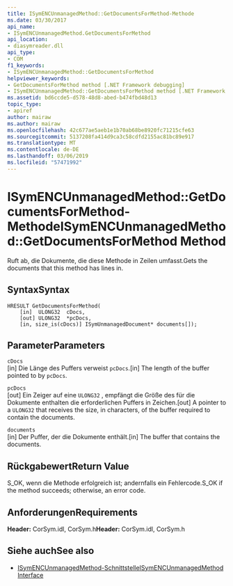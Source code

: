```yaml
---
title: ISymENCUnmanagedMethod::GetDocumentsForMethod-Methode
ms.date: 03/30/2017
api_name:
- ISymENCUnmanagedMethod.GetDocumentsForMethod
api_location:
- diasymreader.dll
api_type:
- COM
f1_keywords:
- ISymENCUnmanagedMethod::GetDocumentsForMethod
helpviewer_keywords:
- GetDocumentsForMethod method [.NET Framework debugging]
- ISymENCUnmanagedMethod::GetDocumentsForMethod method [.NET Framework debugging]
ms.assetid: bd6ccde5-d578-48d8-abed-b474fbd48d13
topic_type:
- apiref
author: mairaw
ms.author: mairaw
ms.openlocfilehash: 42c677ae5aeb1e1b70ab68be8920fc71215cfe63
ms.sourcegitcommit: 5137208fa414d9ca3c58cdfd2155ac81bc89e917
ms.translationtype: MT
ms.contentlocale: de-DE
ms.lasthandoff: 03/06/2019
ms.locfileid: "57471992"
---
```

# <a name="isymencunmanagedmethodgetdocumentsformethod-method"></a><span data-ttu-id="7ddc6-102">ISymENCUnmanagedMethod::GetDocumentsForMethod-Methode</span><span class="sxs-lookup"><span data-stu-id="7ddc6-102">ISymENCUnmanagedMethod::GetDocumentsForMethod Method</span></span>
<span data-ttu-id="7ddc6-103">Ruft ab, die Dokumente, die diese Methode in Zeilen umfasst.</span><span class="sxs-lookup"><span data-stu-id="7ddc6-103">Gets the documents that this method has lines in.</span></span>  
  
## <a name="syntax"></a><span data-ttu-id="7ddc6-104">Syntax</span><span class="sxs-lookup"><span data-stu-id="7ddc6-104">Syntax</span></span>  
  
```  
HRESULT GetDocumentsForMethod(  
    [in]  ULONG32  cDocs,  
    [out] ULONG32  *pcDocs,   
    [in, size_is(cDocs)] ISymUnmanagedDocument* documents[]);  
```  
  
## <a name="parameters"></a><span data-ttu-id="7ddc6-105">Parameter</span><span class="sxs-lookup"><span data-stu-id="7ddc6-105">Parameters</span></span>  
 `cDocs`  
 <span data-ttu-id="7ddc6-106">[in] Die Länge des Puffers verweist `pcDocs`.</span><span class="sxs-lookup"><span data-stu-id="7ddc6-106">[in] The length of the buffer pointed to by `pcDocs`.</span></span>  
  
 `pcDocs`  
 <span data-ttu-id="7ddc6-107">[out] Ein Zeiger auf eine `ULONG32` , empfängt die Größe des für die Dokumente enthalten die erforderlichen Puffers in Zeichen.</span><span class="sxs-lookup"><span data-stu-id="7ddc6-107">[out] A pointer to a `ULONG32` that receives the size, in characters, of the buffer required to contain the documents.</span></span>  
  
 `documents`  
 <span data-ttu-id="7ddc6-108">[in] Der Puffer, der die Dokumente enthält.</span><span class="sxs-lookup"><span data-stu-id="7ddc6-108">[in] The buffer that contains the documents.</span></span>  
  
## <a name="return-value"></a><span data-ttu-id="7ddc6-109">Rückgabewert</span><span class="sxs-lookup"><span data-stu-id="7ddc6-109">Return Value</span></span>  
 <span data-ttu-id="7ddc6-110">S_OK, wenn die Methode erfolgreich ist; andernfalls ein Fehlercode.</span><span class="sxs-lookup"><span data-stu-id="7ddc6-110">S_OK if the method succeeds; otherwise, an error code.</span></span>  
  
## <a name="requirements"></a><span data-ttu-id="7ddc6-111">Anforderungen</span><span class="sxs-lookup"><span data-stu-id="7ddc6-111">Requirements</span></span>  
 <span data-ttu-id="7ddc6-112">**Header:** CorSym.idl, CorSym.h</span><span class="sxs-lookup"><span data-stu-id="7ddc6-112">**Header:** CorSym.idl, CorSym.h</span></span>  
  
## <a name="see-also"></a><span data-ttu-id="7ddc6-113">Siehe auch</span><span class="sxs-lookup"><span data-stu-id="7ddc6-113">See also</span></span>
- [<span data-ttu-id="7ddc6-114">ISymENCUnmanagedMethod-Schnittstelle</span><span class="sxs-lookup"><span data-stu-id="7ddc6-114">ISymENCUnmanagedMethod Interface</span></span>](../../../../docs/framework/unmanaged-api/diagnostics/isymencunmanagedmethod-interface.md)
